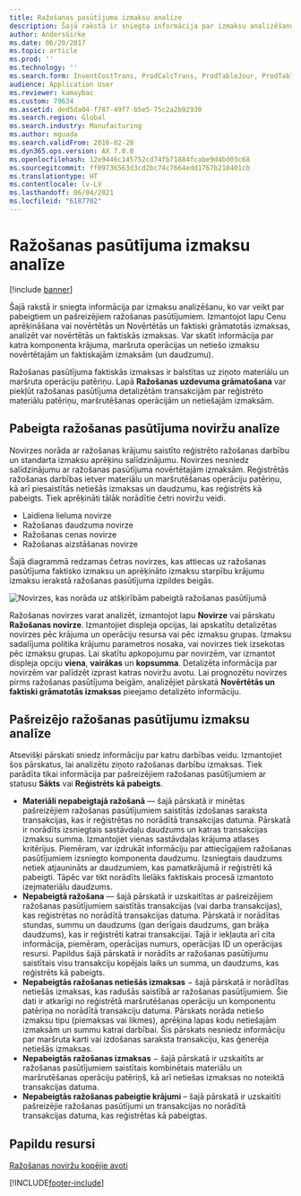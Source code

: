 ```yaml
---
title: Ražošanas pasūtījuma izmaksu analīze
description: Šajā rakstā ir sniegta informācija par izmaksu analizēšanu, ko var veikt par pabeigtiem un pašreizējiem ražošanas pasūtījumiem. Izmantojot lapu Cenu aprēķināšana vai novērtētās un Novērtētās un faktiski grāmatotās izmaksas, analizēt var novērtētās un faktiskās izmaksas. Var skatīt informācija par katra komponenta krājuma, maršruta operācijas un netiešo izmaksu novērtētajām un faktiskajām izmaksām (un daudzumu).
author: AndersGirke
ms.date: 06/20/2017
ms.topic: article
ms.prod: ''
ms.technology: ''
ms.search.form: InventCostTrans, ProdCalcTrans, ProdTableJour, ProdTableListPage, ProdSetupHistoricalCost
audience: Application User
ms.reviewer: kamaybac
ms.custom: 79634
ms.assetid: ded5da04-f787-49f7-b5e5-75c2a2b92930
ms.search.region: Global
ms.search.industry: Manufacturing
ms.author: mguada
ms.search.validFrom: 2016-02-28
ms.dyn365.ops.version: AX 7.0.0
ms.openlocfilehash: 12e9446c145752cd74fb71884fcabe9d4bd03c68
ms.sourcegitcommit: ff09736563d3cd2bc74c7664edd1767b218401cb
ms.translationtype: HT
ms.contentlocale: lv-LV
ms.lasthandoff: 06/04/2021
ms.locfileid: "6187702"
---
```

# <a name="production-order-cost-analysis"></a>Ražošanas pasūtījuma izmaksu analīze

[!include [banner](../includes/banner.md)]

Šajā rakstā ir sniegta informācija par izmaksu analizēšanu, ko var veikt par pabeigtiem un pašreizējiem ražošanas pasūtījumiem. Izmantojot lapu Cenu aprēķināšana vai novērtētās un Novērtētās un faktiski grāmatotās izmaksas, analizēt var novērtētās un faktiskās izmaksas. Var skatīt informācija par katra komponenta krājuma, maršruta operācijas un netiešo izmaksu novērtētajām un faktiskajām izmaksām (un daudzumu).

Ražošanas pasūtījuma faktiskās izmaksas ir balstītas uz ziņoto materiālu un maršruta operāciju patēriņu. Lapā **Ražošanas uzdevuma grāmatošana** var piekļūt ražošanas pasūtījuma detalizētām transakcijām par reģistrēto materiālu patēriņu, maršrutēšanas operācijām un netiešajām izmaksām.

## <a name="variance-analysis-for-a-completed-production-order"></a>Pabeigta ražošanas pasūtījuma noviržu analīze
Novirzes norāda ar ražošanas krājumu saistīto reģistrēto ražošanas darbību un standarta izmaksu aprēķinu salīdzinājumu. Novirzes nesniedz salīdzinājumu ar ražošanas pasūtījuma novērtētajām izmaksām. Reģistrētās ražošanas darbības ietver materiālu un maršrutēšanas operāciju patēriņu, kā arī piesaistītās netiešās izmaksas un daudzumu, kas reģistrēts kā pabeigts. Tiek aprēķināti tālāk norādītie četri noviržu veidi.

-   Laidiena lieluma novirze
-   Ražošanas daudzuma novirze
-   Ražošanas cenas novirze
-   Ražošanas aizstāšanas novirze

Šajā diagrammā redzamas četras novirzes, kas attiecas uz ražošanas pasūtījuma faktisko izmaksu un aprēķināto izmaksu starpību krājumu izmaksu ierakstā ražošanas pasūtījuma izpildes beigās. 

![Novirzes, kas norāda uz atšķirībām pabeigtā ražošanas pasūtījumā](./media/control.jpg) 

Ražošanas novirzes varat analizēt, izmantojot lapu **Novirze** vai pārskatu **Ražošanas novirze**. Izmantojiet displeja opcijas, lai apskatītu detalizētas novirzes pēc krājuma un operāciju resursa vai pēc izmaksu grupas. Izmaksu sadalījuma politika krājumu parametros nosaka, vai novirzes tiek izsekotas pēc izmaksu grupas. Lai skatītu apkopojumu par novirzēm, var izmantot displeja opciju **viena**, **vairākas** un **kopsumma**. Detalizēta informācija par novirzēm var palīdzēt izprast katras noviržu avotu. Lai prognozētu novirzes pirms ražošanas pasūtījuma beigām, analizējiet pārskatā **Novērtētās un faktiski grāmatotās izmaksas** pieejamo detalizēto informāciju.

## <a name="cost-analysis-for-current-production-orders"></a>Pašreizējo ražošanas pasūtījumu izmaksu analīze
Atsevišķi pārskati sniedz informāciju par katru darbības veidu. Izmantojiet šos pārskatus, lai analizētu ziņoto ražošanas darbību izmaksas. Tiek parādīta tikai informācija par pašreizējiem ražošanas pasūtījumiem ar statusu **Sākts** vai **Reģistrēts kā pabeigts**.

-   **Materiāli nepabeigtajā ražošanā** — šajā pārskatā ir minētas pašreizējiem ražošanas pasūtījumiem saistītās izdošanas saraksta transakcijas, kas ir reģistrētas no norādītā transakcijas datuma. Pārskatā ir norādīts izsniegtais sastāvdaļu daudzums un katras transakcijas izmaksu summa. Izmantojiet vienas sastāvdaļas krājuma atlases kritērijus. Piemēram, var izdrukāt informāciju par attiecīgajiem ražošanas pasūtījumiem izsniegto komponenta daudzumu. Izsniegtais daudzums netiek atjaunināts ar daudzumiem, kas pamatkrājumā ir reģistrēti kā pabeigti. Tāpēc var tikt norādīts lielāks faktiskais procesā izmantoto izejmateriālu daudzums.
-   **Nepabeigtā ražošana** — šajā pārskatā ir uzskaitītas ar pašreizējiem ražošanas pasūtījumiem saistītās transakcijas (vai darba transakcijas), kas reģistrētas no norādītā transakcijas datuma. Pārskatā ir norādītas stundas, summu un daudzums (gan derīgais daudzums, gan brāķa daudzums), kas ir reģistrēti katrai transakcijai. Tajā ir iekļauta arī cita informācija, piemēram, operācijas numurs, operācijas ID un operācijas resursi. Papildus šajā pārskatā ir norādīts ar ražošanas pasūtījumu saistītais visu transakciju kopējais laiks un summa, un daudzums, kas reģistrēts kā pabeigts.
-   **Nepabeigtās ražošanas netiešās izmaksas** − šajā pārskatā ir norādītas netiešās izmaksas, kas radušās saistībā ar ražošanas pasūtījumiem. Šie dati ir atkarīgi no reģistrētā maršrutēšanas operāciju un komponentu patēriņa no norādītā transakciju datuma. Pārskats norāda netiešo izmaksu tipu (piemaksas vai likmes), aprēķina lapas kodu netiešajām izmaksām un summu katrai darbībai. Šis pārskats nesniedz informāciju par maršruta karti vai izdošanas saraksta transakciju, kas ģenerēja netiešās izmaksas.
-   **Nepabeigtās ražošanas izmaksas** − šajā pārskatā ir uzskaitīts ar ražošanas pasūtījumiem saistītais kombinētais materiālu un maršrutēšanas operāciju patēriņš, kā arī netiešas izmaksas no noteiktā transakcijas datuma.
-   **Nepabeigtās ražošanas pabeigtie krājumi** – šajā pārskatā ir uzskaitīti pašreizējie ražošanas pasūtījumi un transakcijas no norādītā transakcijas datuma, kas reģistrētas kā pabeigtas.


## <a name="additional-resources"></a>Papildu resursi

[Ražošanas noviržu kopējie avoti](common-sources-of-production-variances.md)





[!INCLUDE[footer-include](../../includes/footer-banner.md)]